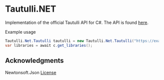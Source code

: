 # Tautulli.NET

Implementation of the official Tautulli API for C#. The API is found [here](https://github.com/Tautulli/Tautulli/blob/master/API.md).

Example usage

```C#
Tautulli.Net.Tautulli tautulli = new Tautulli.Net.Tautulli("https://example.com", "apikey");
var libraries = await c.get_libraries();
```

## Acknowledgments
Newtonsoft.Json [License](https://github.com/JamesNK/Newtonsoft.Json/blob/master/LICENSE.md)
